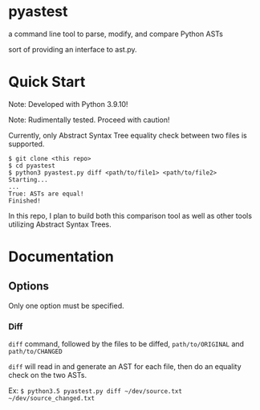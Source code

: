 pyastest
===========================
a command line tool to parse, modify, and compare Python ASTs

sort of providing an interface to ast.py.

# Quick Start
Note: Developed with Python 3.9.10!

Note: Rudimentally tested. Proceed with caution!

Currently, only Abstract Syntax Tree equality check between two files is supported.

```console
$ git clone <this repo>
$ cd pyastest
$ python3 pyastest.py diff <path/to/file1> <path/to/file2>
Starting...
...
True: ASTs are equal!
Finished!
```

In this repo, I plan to build both this comparison tool as well as other tools utilizing Abstract Syntax Trees.

# Documentation
## Options
Only one option must be specified.
### Diff
`diff` command, followed by the files to be diffed, `path/to/ORIGINAL` and `path/to/CHANGED`

`diff` will read in and generate an AST for each file, then do an equality check on the two ASTs.

Ex: `$ python3.5 pyastest.py diff ~/dev/source.txt ~/dev/source_changed.txt` 
